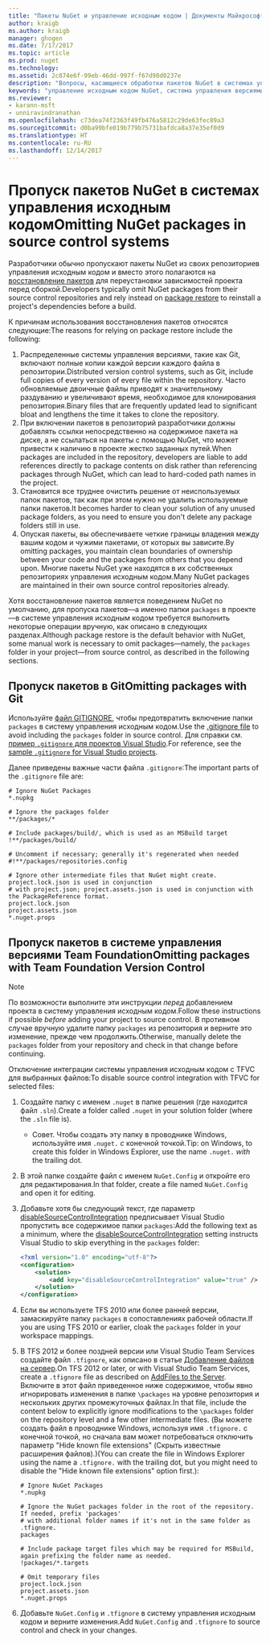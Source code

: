 ```yaml
---
title: "Пакеты NuGet и управление исходным кодом | Документы Майкрософт"
author: kraigb
ms.author: kraigb
manager: ghogen
ms.date: 7/17/2017
ms.topic: article
ms.prod: nuget
ms.technology: 
ms.assetid: 2c874e6f-99eb-46dd-997f-f67d98d0237e
description: "Вопросы, касающиеся обработки пакетов NuGet в системах управления версиями и исходным кодом, а также пропуска пакетов с TFVC и GIT."
keywords: "управление исходным кодом NuGet, система управления версиями NuGet, NuGet и GIT, NuGet и TFS, NuGet и TFVC, пропуск пакетов, репозитории для управления исходным кодом, репозитории для управления версиями"
ms.reviewer:
- karann-msft
- unniravindranathan
ms.openlocfilehash: c73dea74f2363f49fb476a5812c29de63fec89a3
ms.sourcegitcommit: d0ba99bfe019b779b75731bafdca8a37e35ef0d9
ms.translationtype: HT
ms.contentlocale: ru-RU
ms.lasthandoff: 12/14/2017
---
```

# <a name="omitting-nuget-packages-in-source-control-systems"></a><span data-ttu-id="b6682-104">Пропуск пакетов NuGet в системах управления исходным кодом</span><span class="sxs-lookup"><span data-stu-id="b6682-104">Omitting NuGet packages in source control systems</span></span>

<span data-ttu-id="b6682-105">Разработчики обычно пропускают пакеты NuGet из своих репозиториев управления исходным кодом и вместо этого полагаются на [восстановление пакетов](../consume-packages/package-restore.md) для переустановки зависимостей проекта перед сборкой.</span><span class="sxs-lookup"><span data-stu-id="b6682-105">Developers typically omit NuGet packages from their source control repositories and rely instead on [package restore](../consume-packages/package-restore.md) to reinstall a project's dependencies before a build.</span></span>

<span data-ttu-id="b6682-106">К причинам использования восстановления пакетов относятся следующие:</span><span class="sxs-lookup"><span data-stu-id="b6682-106">The reasons for relying on package restore include the following:</span></span>

1. <span data-ttu-id="b6682-107">Распределенные системы управления версиями, такие как Git, включают полные копии каждой версии каждого файла в репозитории.</span><span class="sxs-lookup"><span data-stu-id="b6682-107">Distributed version control systems, such as Git, include full copies of every version of every file within the repository.</span></span> <span data-ttu-id="b6682-108">Часто обновляемые двоичные файлы приводят к значительному раздуванию и увеличивают время, необходимое для клонирования репозитория.</span><span class="sxs-lookup"><span data-stu-id="b6682-108">Binary files that are frequently updated lead to significant bloat and lengthens the time it takes to clone the repository.</span></span>
1. <span data-ttu-id="b6682-109">При включении пакетов в репозиторий разработчики должны добавлять ссылки непосредственно на содержимое пакета на диске, а не ссылаться на пакеты с помощью NuGet, что может привести к наличию в проекте жестко заданных путей.</span><span class="sxs-lookup"><span data-stu-id="b6682-109">When packages are included in the repository, developers are liable to add references directly to package contents on disk rather than referencing packages through NuGet, which can lead to hard-coded path names in the project.</span></span>
1. <span data-ttu-id="b6682-110">Становится все труднее очистить решение от неиспользуемых папок пакетов, так как при этом нужно не удалить используемые папки пакетов.</span><span class="sxs-lookup"><span data-stu-id="b6682-110">It becomes harder to clean your solution of any unused package folders, as you need to ensure you don't delete any package folders still in use.</span></span>
1. <span data-ttu-id="b6682-111">Опуская пакеты, вы обеспечиваете четкие границы владения между вашим кодом и чужими пакетами, от которых вы зависите.</span><span class="sxs-lookup"><span data-stu-id="b6682-111">By omitting packages, you maintain clean boundaries of ownership between your code and the packages from others that you depend upon.</span></span> <span data-ttu-id="b6682-112">Многие пакеты NuGet уже находятся в их собственных репозиториях управления исходным кодом.</span><span class="sxs-lookup"><span data-stu-id="b6682-112">Many NuGet packages are maintained in their own source control repositories already.</span></span>

<span data-ttu-id="b6682-113">Хотя восстановление пакетов является поведением NuGet по умолчанию, для пропуска пакетов&mdash;а именно папки `packages` в проекте&mdash;в системе управления исходным кодом требуется выполнить некоторые операции вручную, как описано в следующих разделах.</span><span class="sxs-lookup"><span data-stu-id="b6682-113">Although package restore is the default behavior with NuGet, some manual work is necessary to omit packages&mdash;namely, the `packages` folder in your project&mdash;from source control, as described in the following sections.</span></span>

## <a name="omitting-packages-with-git"></a><span data-ttu-id="b6682-114">Пропуск пакетов в Git</span><span class="sxs-lookup"><span data-stu-id="b6682-114">Omitting packages with Git</span></span>

<span data-ttu-id="b6682-115">Используйте [файл GITIGNORE](https://git-scm.com/docs/gitignore), чтобы предотвратить включение папки `packages` в систему управления исходным кодом.</span><span class="sxs-lookup"><span data-stu-id="b6682-115">Use the [.gitignore file](https://git-scm.com/docs/gitignore) to avoid including the `packages` folder in source control.</span></span> <span data-ttu-id="b6682-116">Для справки см. [пример `.gitignore` для проектов Visual Studio](https://github.com/github/gitignore/blob/master/VisualStudio.gitignore).</span><span class="sxs-lookup"><span data-stu-id="b6682-116">For reference, see the [sample `.gitignore` for Visual Studio projects](https://github.com/github/gitignore/blob/master/VisualStudio.gitignore).</span></span>

<span data-ttu-id="b6682-117">Далее приведены важные части файла `.gitignore`:</span><span class="sxs-lookup"><span data-stu-id="b6682-117">The important parts of the `.gitignore` file are:</span></span>

```
# Ignore NuGet Packages
*.nupkg

# Ignore the packages folder
**/packages/*

# Include packages/build/, which is used as an MSBuild target
!**/packages/build/

# Uncomment if necessary; generally it's regenerated when needed
#!**/packages/repositories.config

# Ignore other intermediate files that NuGet might create. project.lock.json is used in conjunction
# with project.json; project.assets.json is used in conjunction with the PackageReference format.
project.lock.json
project.assets.json
*.nuget.props
```

## <a name="omitting-packages-with-team-foundation-version-control"></a><span data-ttu-id="b6682-118">Пропуск пакетов в системе управления версиями Team Foundation</span><span class="sxs-lookup"><span data-stu-id="b6682-118">Omitting packages with Team Foundation Version Control</span></span>

> [!Note]
> <span data-ttu-id="b6682-119">По возможности выполните эти инструкции *перед* добавлением проекта в систему управления исходным кодом.</span><span class="sxs-lookup"><span data-stu-id="b6682-119">Follow these instructions if possible *before* adding your project to source control.</span></span> <span data-ttu-id="b6682-120">В противном случае вручную удалите папку `packages` из репозитория и верните это изменение, прежде чем продолжить.</span><span class="sxs-lookup"><span data-stu-id="b6682-120">Otherwise, manually delete the `packages` folder from your repository and check in that change before continuing.</span></span>

<span data-ttu-id="b6682-121">Отключение интеграции системы управления исходным кодом с TFVC для выбранных файлов:</span><span class="sxs-lookup"><span data-stu-id="b6682-121">To disable source control integration with TFVC for selected files:</span></span>

1. <span data-ttu-id="b6682-122">Создайте папку с именем `.nuget` в папке решения (где находится файл `.sln`).</span><span class="sxs-lookup"><span data-stu-id="b6682-122">Create a folder called `.nuget` in your solution folder (where the `.sln` file is).</span></span>
    - <span data-ttu-id="b6682-123">Совет. Чтобы создать эту папку в проводнике Windows, используйте имя `.nuget.` *с* конечной точкой.</span><span class="sxs-lookup"><span data-stu-id="b6682-123">Tip: on Windows, to create this folder in Windows Explorer, use the name `.nuget.` *with* the trailing dot.</span></span>

1. <span data-ttu-id="b6682-124">В этой папке создайте файл с именем `NuGet.Config` и откройте его для редактирования.</span><span class="sxs-lookup"><span data-stu-id="b6682-124">In that folder, create a file named `NuGet.Config` and open it for editing.</span></span>

1. <span data-ttu-id="b6682-125">Добавьте хотя бы следующий текст, где параметр [disableSourceControlIntegration](../Schema/nuget-config-file.md#solution-section) предписывает Visual Studio пропустить все содержимое папки `packages`:</span><span class="sxs-lookup"><span data-stu-id="b6682-125">Add the following text as a minimum, where the [disableSourceControlIntegration](../Schema/nuget-config-file.md#solution-section) setting instructs Visual Studio to skip everything in the `packages` folder:</span></span>

   ```xml
   <?xml version="1.0" encoding="utf-8"?>
   <configuration>
       <solution>
           <add key="disableSourceControlIntegration" value="true" />
       </solution>
   </configuration>
   ```

1. <span data-ttu-id="b6682-126">Если вы используете TFS 2010 или более ранней версии, замаскируйте папку `packages` в сопоставлениях рабочей области.</span><span class="sxs-lookup"><span data-stu-id="b6682-126">If you are using TFS 2010 or earlier, cloak the `packages` folder in your workspace mappings.</span></span>

1. <span data-ttu-id="b6682-127">В TFS 2012 и более поздней версии или Visual Studio Team Services создайте файл `.tfignore`, как описано в статье [Добавление файлов на сервер](https://www.visualstudio.com/en-us/docs/tfvc/add-files-server#tfignore).</span><span class="sxs-lookup"><span data-stu-id="b6682-127">On TFS 2012 or later, or with Visual Studio Team Services, create a `.tfignore` file as described on [AddFiles to the Server](https://www.visualstudio.com/en-us/docs/tfvc/add-files-server#tfignore).</span></span> <span data-ttu-id="b6682-128">Включите в этот файл приведенное ниже содержимое, чтобы явно игнорировать изменения в папке `\packages` на уровне репозитория и нескольких других промежуточных файлах.</span><span class="sxs-lookup"><span data-stu-id="b6682-128">In that file, include the content below to explicitly ignore modifications to the `\packages` folder on the repository level and a few other intermediate files.</span></span> <span data-ttu-id="b6682-129">(Вы можете создать файл в проводнике Windows, используя имя `.tfignore.` с конечной точкой, но сначала вам может потребоваться отключить параметр "Hide known file extensions" (Скрыть известные расширения файлов).)</span><span class="sxs-lookup"><span data-stu-id="b6682-129">(You can create the file in Windows Explorer using the name a `.tfignore.` with the trailing dot, but you might need to disable the "Hide known file extensions" option first.):</span></span>

   ```
   # Ignore NuGet Packages
   *.nupkg   

   # Ignore the NuGet packages folder in the root of the repository. If needed, prefix 'packages'
   # with additional folder names if it's not in the same folder as .tfignore.   
   packages

   # Include package target files which may be required for MSBuild, again prefixing the folder name as needed.
   !packages/*.targets

   # Omit temporary files
   project.lock.json
   project.assets.json
   *.nuget.props
   ```

1. <span data-ttu-id="b6682-130">Добавьте `NuGet.Config` и `.tfignore` в систему управления исходным кодом и верните изменения.</span><span class="sxs-lookup"><span data-stu-id="b6682-130">Add `NuGet.Config` and `.tfignore` to source control and check in your changes.</span></span>
